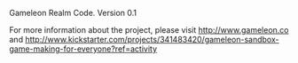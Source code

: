 Gameleon Realm Code. Version 0.1

For more information about the project, please visit http://www.gameleon.co and http://www.kickstarter.com/projects/341483420/gameleon-sandbox-game-making-for-everyone?ref=activity
